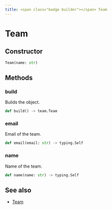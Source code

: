 ```yaml
---
title: <span class="badge builder"></span> Team
---
```

# <span class="badge builder"></span> Team

## Constructor

```python
Team(name: str)
```
## Methods

### <span class="badge object-method"></span> build

Builds the object.

```python
def build() -> team.Team
```

### <span class="badge object-method"></span> email

Email of the team.

```python
def email(email: str) -> typing.Self
```

### <span class="badge object-method"></span> name

Name of the team.

```python
def name(name: str) -> typing.Self
```

## See also

 * <span class="badge object-type-class"></span> [Team](./object-Team.md)
